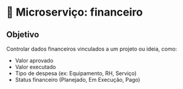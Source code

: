 # 💼 Microserviço: financeiro

## Objetivo

Controlar dados financeiros vinculados a um projeto ou ideia, como:
- Valor aprovado
- Valor executado
- Tipo de despesa (ex: Equipamento, RH, Serviço)
- Status financeiro (Planejado, Em Execução, Pago)
